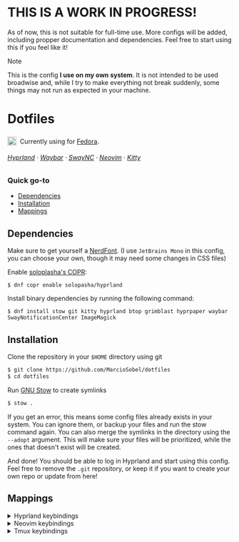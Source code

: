 # THIS IS A WORK IN PROGRESS!
As of now, this is not suitable for full-time use. More configs will be added, including propper documentation and dependencies. Feel free to start using this if you feel like it!

> [!NOTE]
> This is the config **I use on my own system**. It is not intended to be used broadwise and, while I try to make everything not break suddenly, some things may not run as expected in your machine.

# Dotfiles
<img src="https://upload.wikimedia.org/wikipedia/commons/thumb/4/41/Fedora_icon_%282021%29.svg/2089px-Fedora_icon_%282021%29.svg.png" width=20 style="transform: translateY(20%)">&nbsp; Currently using for [Fedora](https://fedoraproject.org/).

###### [Hyprland](https://hyprland.org/) · [Waybar](https://github.com/Alexays/Waybar) · [SwayNC](https://github.com/ErikReider/SwayNotificationCenter) · [Neovim](https://neovim.io/) · [Kitty](https://sw.kovidgoyal.net/kitty/)

### Quick go-to
- [Dependencies](#dependencies)
- [Installation](#installation)
- [Mappings](#mappings)

## Dependencies

Make sure to get yourself a [NerdFont](https://www.nerdfonts.com/). (I use `JetBrains Mono` in this config, you can choose your own, though it may need some changes in CSS files)

Enable [soloplasha's COPR](https://copr.fedorainfracloud.org/coprs/solopasha/hyprland):
```
$ dnf copr enable solopasha/hyprland
```

Install binary dependencies by running the following command:
```
$ dnf install stow git kitty hyprland btop grimblast hyprpaper waybar SwayNotificationCenter ImageMagick
```

## Installation

Clone the repository in your `$HOME` directory using git
```bash
$ git clone https://github.com/MarcioSobel/dotfiles
$ cd dotfiles
```
Run [GNU Stow](https://www.gnu.org/software/stow/) to create symlinks
```bash
$ stow .
```
If you get an error, this means some config files already exists in your system. You can ignore them, or backup your files and run the stow command again. You can also merge the symlinks in the directory using the `--adopt` argument. This will make sure your files will be prioritized, while the ones that doesn't exist will be created.

And done! You should be able to log in Hyprland and start using this config. Feel free to remove the `.git` repository, or keep it if you want to create your own repo or update from here!

## Mappings
<details>
<summary>Hyprland keybindings</summary>

| Keybind | Description |
| :--- | :--- |
| <kbd>Super</kbd> + <kbd>q</kbd> | Open terminal (kitty) |
| <kbd>Super</kbd> + <kbd>r</kbd> | Open Launcher |
| <kbd>Super</kbd> + <kbd>e</kbd> | Open file explorer |
| <kbd>Super</kbd> + <kbd>c</kbd> | Close window |
| <kbd>Super</kbd> + <kbd>m</kbd> | Log out |
| <kbd>Super</kbd> + <kbd>🖰 LMB</kbd> | Move window |
| <kbd>Super</kbd> + <kbd>🖰 RMB</kbd> | Resize window |
| <kbd>Super</kbd> + <kbd>🖰 Scroll</kbd> | Change workspace |
| <kbd>Super</kbd> + <kbd>[1-0]</kbd> | Go to workspace [1-10] |
| <kbd>Super</kbd> + <kbd>⇧ Shift</kbd> + <kbd>[1-0]</kbd> | Move active window to workspace [1-10] |
| <kbd>Super</kbd> + <kbd>⇧ Shift</kbd> + <kbd>Esc</kbd> | Open btop |
| <kbd>Prtscrn</kbd> | Select area to print and copy to clipboard |
| <kbd>Super</kbd> + <kbd>v</kbd> | Toggle floating window |
| <kbd>Super</kbd> + <kbd>p</kbd> | Toggle pseudo tiling |
| <kbd>Super</kbd> + <kbd>j</kbd> | Toggle window arragement (vertical/horizontal) |
| <kbd>Super</kbd> + <kbd>⇥ Tab</kbd> | Change window focus |
| <kbd>Super</kbd> + <kbd>←</kbd> | Focus left window |
| <kbd>Super</kbd> + <kbd>→</kbd> | Focus right window |
| <kbd>Super</kbd> + <kbd>↑</kbd> | Focus upper window |
| <kbd>Super</kbd> + <kbd>↓</kbd> | Focus lower window |
| <kbd>Super</kbd> + <kbd>⇧ Shift</kbd> + <kbd>←</kbd> | Move window left |
| <kbd>Super</kbd> + <kbd>⇧ Shift</kbd> + <kbd>→</kbd> | Move window right |
| <kbd>Super</kbd> + <kbd>⇧ Shift</kbd> + <kbd>↑</kbd> | Move window up |
| <kbd>Super</kbd> + <kbd>⇧ Shift</kbd> + <kbd>↓</kbd> | Move window down |
| <kbd>Super</kbd> + <kbd>⇧ Shift</kbd> + <kbd>h</kbd> | Move window left |
| <kbd>Super</kbd> + <kbd>⇧ Shift</kbd> + <kbd>l</kbd> | Move window right |
| <kbd>Super</kbd> + <kbd>⇧ Shift</kbd> + <kbd>k</kbd> | Move window up |
| <kbd>Super</kbd> + <kbd>⇧ Shift</kbd> + <kbd>j</kbd> | Move window down |
| <kbd>Super</kbd> + <kbd>+</kbd> | Zoom + |
| <kbd>Super</kbd> + <kbd>-</kbd> | Zoom - |
</details>

<details>
<summary>Neovim keybindings</summary>

> Note: The `leader key` set for Neovim in this config is <kbd>␣ Space</kbd> 

> Note: If you press `<leader>`, a popup showing available keybinds should appear.

| Keybind | Description |
| :--- | :--- |
| <kbd>Leader</kbd> + <kbd>e</kbd> | Toggle File Explorer |
| <kbd>Ctrl</kbd> + <kbd>n</kbd> | Focus File Explorer |
| <kbd>Leader</kbd> + <kbd>p</kbd> | Paste without overwritting current buffer |
| <kbd>Leader</kbd> + <kbd>d</kbd> | Delete without overwritting current buffer |
| <kbd>Leader</kbd> + <kbd>y</kbd> | Copy to system clipboard |
| <kbd>Leader</kbd> + <kbd>Y</kbd> | Copy to system clipboard |
| <kbd>Leader</kbd> + <kbd>/</kbd> | Comment line (broken?) |
| <kbd>Leader</kbd> + <kbd>s</kbd> + <kbd>p</kbd> + <kbd>v</kbd> | Split window vertically |
| <kbd>Leader</kbd> + <kbd>s</kbd> + <kbd>p</kbd> + <kbd>h</kbd> | Split window horizontally |
| <kbd>Leader</kbd> + <kbd>f</kbd> + <kbd>f</kbd> | Find files |
| <kbd>Leader</kbd> + <kbd>f</kbd> + <kbd>a</kbd> + <kbd>f</kbd> | Find all files (including hidden and ignored by git) |
| <kbd>Leader</kbd> + <kbd>f</kbd> + <kbd>b</kbd> | Find buffer |
| <kbd>Leader</kbd> + <kbd>f</kbd> + <kbd>a</kbd> + <kbd>d</kbd> | Show all LSP Diagnostics |
| <kbd>Leader</kbd> + <kbd>f</kbd> + <kbd>d</kbd> | Open LSP Diagnostics |
| <kbd>Leader</kbd> + <kbd>g</kbd> + <kbd>b</kbd> | Git blame line |
| <kbd>Leader</kbd> + <kbd>g</kbd> + <kbd>s</kbd> | Show git status |
| <kbd>Leader</kbd> + <kbd>g</kbd> + <kbd>c</kbd> + <kbd>b</kbd> | Show git branches |
| <kbd>⇥ Tab</kbd> | Go to next buffer |
| <kbd>⇧ Shift</kbd> + <kbd>⇥ Tab</kbd> | Go to previous buffer |
| <kbd>Leader</kbd> + <kbd>x</kbd> | Close current buffer |
| <kbd>Ctrl</kbd> + <kbd>s</kbd> | Save buffer |
| <kbd>Leader</kbd> + <kbd>m</kbd> + <kbd>d</kbd> + <kbd>p</kbd> | Toggle markdown preview |
| <kbd>Ctrl</kbd> + <kbd>l</kbd> | Accept Copilot suggestion |
</details>

<details>
<summary>Tmux keybindings</summary>

> Note: The `prefix key` set for tmux in this config is <kbd>Ctrl</kbd> + <kbd>␣ Space</kbd> 

| Keybind | Description |
| :--- | :--- |
| <kbd>Prefix</kbd> + <kbd>Ctrl</kbd> + <kbd>s</kbd> | Save session |
| <kbd>Prefix</kbd> + <kbd>Ctrl</kbd> + <kbd>r</kbd> | Restore session |
| <kbd>Ctrl</kbd> + <kbd>Alt</kbd> + <kbd>h</kbd> | Go to previous window |
| <kbd>Ctrl</kbd> + <kbd>Alt</kbd> + <kbd>l</kbd> | Go to next window |
</details>
